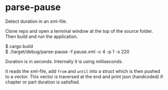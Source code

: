 # parse-pause
Detect duration in an xml-file.

Clone repo and open a terminal window at the top of the source folder. Then build and run the application.

$ cargo build  
$ ./target/debug/parse-pause -f pause.xml -c 4 -p 1 -s 220

Duration is in seconds. Internally it is using milliseconds.

It reads the xml-file, add `from` and `until` into a struct which is then pushed to a vector. This vector is traversed
at the end and print json (handcoded) if chapter or part duration is satisfied.
